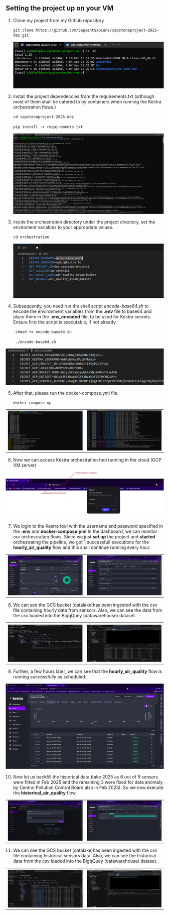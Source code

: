 ## Setting the project up on your VM ##

 1. Clone my project from my Github repository

        git clone https://github.com/SapientSapiens/capstoneproject-2025-dez.git

    ![alt text](/images/project-setup/image.png)

 2. Install the project dependeccies from the requirements.txt (although most of them shall be catered to by containers when running the Kestra orchestration flows.)

        cd capstoneproject-2025-dez
        
        pip install -r requirements.txt

    ![alt text](/images/project-setup/image-1.png)

 3. Inside the orchestration directory under the project directory, set the enviroment variables to your appropriate values.

        cd orchestration

    ![alt text](/images/project-setup/image-2.png) 

 
 4. Subsequently, you need run the shell script _encode-base64.sh_ to encode the environment variables from the __.env__ file to base64 and place them in the __.env_encoded__ file, to be used for Kestra secrets. Ensure first the script is executable, if not already.

         chmod +x encode-base64.sh

         ./encode-base64.sh
    
   ![alt text](/images/project-setup/image-3.png)


 5. After that, please run the docker-compose.yml file.

        docker-compose up
      
   |                                                  |                                                 |
   |--------------------------------------------------|-------------------------------------------------|
   | ![alt text](/images/project-setup/image-4.png)   | ![alt text](/images/project-setup/image-5.png)  |


 6. Now we can access Kestra orchestration tool running in the cloud (GCP VM server)

   ![alt text](/images/project-setup/image-6.png)


 7. We login to the Kestra tool with the username and password specified in the __.env__ and __docker-compose.yml__ In the dashboard, we can monitor our orchesrration flows. Since we just __set up__ the project and __started__ orchestrating the pipeline, we got 1 successfull executions for the __hourly_air_quality__ flow and this shall continue running every hour.

  
   |                                                  |                                                            |
   |--------------------------------------------------|------------------------------------------------------------|
   | ![alt text](/images/project-setup/image-7.png)   | ![alt text](/images/project-setup/image-logs-success.png)  |


 8. We can see the GCS bucket (datalake)has been ingested with the csv file containing hourly data from sensors. Also, we can see the data from the csv loaded into the BigqQuey (datawarehouse) dataset. 

   |                                                  |                                                 |
   |--------------------------------------------------|-------------------------------------------------|
   | ![alt text](/images/project-setup/image-8.png)   | ![alt text](/images/project-setup/image-9.png)  |


 9. Further, a few hours later, we can see that the __hourly_air_quality__ flow is running successfully as scheduled.


   ![alt text](/images/project-setup/image-trigger-success.png)


 10. Now let us backfill the historical data (take 2025 as 6 out of 9 sensors were fitted in Feb 2025 and the ramaining 3 were fixed for data anomaly by Central Pollution Control Board also in Feb 2025). So we now execute the __historical_air_quality__ flow

   |                                                             |                                                              |
   |-------------------------------------------------------------|--------------------------------------------------------------|
   | ![alt text](/images/project-setup/execute-historical.png)   | ![alt text](/images/project-setup/executing-historical.png)  |


 11. We can see the GCS bucket (datalake)has been ingested with the csv file containing historical sensors data. Also, we can see the historical data from the csv loaded into the BigqQuey (datawarehouse) dataset. 

   |                                                         |                                                         |
   |---------------------------------------------------------|---------------------------------------------------------|
   | ![alt text](/images/project-setup/history-bucket.png)   | ![alt text](/images/project-setup/history-dataset.png)  |
